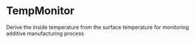# TempMonitor
Derive the inside temperature from the surface temperature for monitoring additive manufacturing process 
